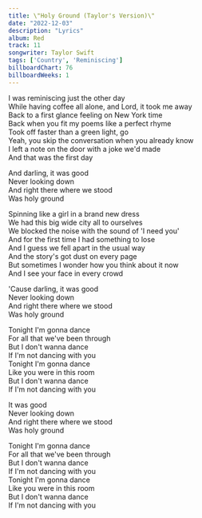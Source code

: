 ```yaml
---
title: \"Holy Ground (Taylor's Version)\"
date: "2022-12-03"
description: "Lyrics"
album: Red
track: 11
songwriter: Taylor Swift
tags: ['Country', 'Reminiscing']
billboardChart: 76
billboardWeeks: 1
---
```

<p className="verse-one">
I was reminiscing just the other day <br />
While having coffee all alone, and Lord, it took me away <br />
Back to a first glance feeling on New York time <br />
Back when you fit my poems like a perfect rhyme <br />
Took off faster than a green light, go <br />
Yeah, you skip the conversation when you already know <br />
I left a note on the door with a joke we'd made <br />
And that was the first day <br />
</p>
<p className="chorus">
And darling, it was good <br />
Never looking down <br />
And right there where we stood <br />
Was holy ground <br />
</p>
<p className="verse-two">
Spinning like a girl in a brand new dress <br />
We had this big wide city all to ourselves <br />
We blocked the noise with the sound of 'I need you' <br />
And for the first time I had something to lose <br />
And I guess we fell apart in the usual way <br />
And the story's got dust on every page <br />
But sometimes I wonder how you think about it now <br />
And I see your face in every crowd <br />
</p>
<p className="chorus">
'Cause darling, it was good <br />
Never looking down <br />
And right there where we stood <br />
Was holy ground <br />
</p>
<p className="bridge">
Tonight I'm gonna dance <br />
For all that we've been through <br />
But I don't wanna dance <br />
If I'm not dancing with you <br />
Tonight I'm gonna dance <br />
Like you were in this room <br />
But I don't wanna dance <br />
If I'm not dancing with you <br />
</p>
<p className="chorus">
It was good <br />
Never looking down <br />
And right there where we stood <br />
Was holy ground <br />
</p>
<p className="outro">
Tonight I'm gonna dance <br />
For all that we've been through <br />
But I don't wanna dance <br />
If I'm not dancing with you <br />
Tonight I'm gonna dance <br />
Like you were in this room <br />
But I don't wanna dance <br />
If I'm not dancing with you <br />
</p>